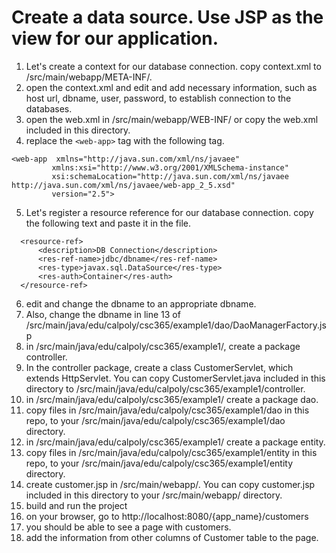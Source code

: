 # Create a data source. Use JSP as the view for our application.
1. Let's create a context for our database connection. copy context.xml to /src/main/webapp/META-INF/.
2. open the context.xml and edit and add necessary information, such as host url, dbname, user, password, to establish connection to the databases.
3. open the web.xml in /src/main/webapp/WEB-INF/ or copy the web.xml included in this directory.
4. replace the ```<web-app>``` tag with the following tag. 
```
<web-app  xmlns="http://java.sun.com/xml/ns/javaee"
         xmlns:xsi="http://www.w3.org/2001/XMLSchema-instance"
         xsi:schemaLocation="http://java.sun.com/xml/ns/javaee http://java.sun.com/xml/ns/javaee/web-app_2_5.xsd"
         version="2.5">
```
5. Let's register a resource reference for our database connection. copy the following text and paste it in the file.
```
  <resource-ref>
      <description>DB Connection</description>
      <res-ref-name>jdbc/dbname</res-ref-name>
      <res-type>javax.sql.DataSource</res-type>
      <res-auth>Container</res-auth>
  </resource-ref>
```

6. edit and change the dbname to an appropriate dbname. 
7. Also, change the dbname in line 13 of /src/main/java/edu/calpoly/csc365/example1/dao/DaoManagerFactory.jsp
8. in /src/main/java/edu/calpoly/csc365/example1/, create a package controller.
9. In the controller package, create a class CustomerServlet, which extends HttpServlet.
You can copy CustomerServlet.java included in this directory to /src/main/java/edu/calpoly/csc365/example1/controller.
10. in /src/main/java/edu/calpoly/csc365/example1/ create a package dao.
11. copy files in /src/main/java/edu/calpoly/csc365/example1/dao in this repo, to your /src/main/java/edu/calpoly/csc365/example1/dao directory.
12. in /src/main/java/edu/calpoly/csc365/example1/ create a package entity.
13. copy files in /src/main/java/edu/calpoly/csc365/example1/entity in this repo, to your /src/main/java/edu/calpoly/csc365/example1/entity directory.
14. create customer.jsp in /src/main/webapp/. You can copy customer.jsp included in this directory to your /src/main/webapp/ directory.
15. build and run the project
16. on your browser, go to http://localhost:8080/{app_name}/customers
17. you should be able to see a page with customers.
18. add the information from other columns of Customer table to the page.
